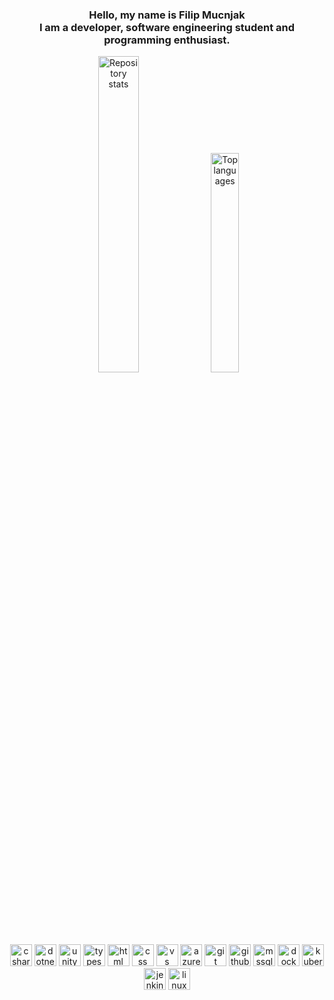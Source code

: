 <div align="center">
  <h3>Hello, my name is Filip Mucnjak </br> I am a developer, software engineering student and programming enthusiast.</h3>
</div>

<div align="center">
  <img src="https://github-readme-stats.vercel.app/api?username=mucnjakf&count_private=true&show_icons=true&theme=github_dark" alt="Repository stats" width="36%" />
  <img src="https://github-readme-stats.vercel.app/api/top-langs/?username=mucnjakf&layout=compact&theme=github_dark" alt="Top languages" width="30%" />
</div>

</br>

<div align="center">  
  <img src="https://cdn.jsdelivr.net/gh/devicons/devicon/icons/csharp/csharp-original.svg" alt="csharp" width="35" />
  <img src="https://cdn.jsdelivr.net/gh/devicons/devicon/icons/dotnetcore/dotnetcore-original.svg" alt="dotnet core" width="35" />    
  <img src="https://cdn.jsdelivr.net/gh/devicons/devicon/icons/unity/unity-original.svg" alt="unity" width="35" />  
  <img src="https://cdn.jsdelivr.net/gh/devicons/devicon/icons/typescript/typescript-original.svg" alt="typescript" width="35" />
  <img src="https://cdn.jsdelivr.net/gh/devicons/devicon/icons/html5/html5-original.svg" alt="html" width="35" />
  <img src="https://cdn.jsdelivr.net/gh/devicons/devicon/icons/css3/css3-original.svg" alt="css" width="35" />  
  <img src="https://cdn.jsdelivr.net/gh/devicons/devicon/icons/visualstudio/visualstudio-plain.svg" alt="vs" width="35" />  
  <img src="https://cdn.jsdelivr.net/gh/devicons/devicon/icons/azure/azure-original.svg" alt="azure" width="35" />    
  <img src="https://cdn.jsdelivr.net/gh/devicons/devicon/icons/git/git-original.svg" alt="git" width="35" />
  <img src="https://cdn.jsdelivr.net/gh/devicons/devicon/icons/github/github-original.svg" alt="github" width="35" />  
  <img src="https://cdn.jsdelivr.net/gh/devicons/devicon/icons/microsoftsqlserver/microsoftsqlserver-plain.svg" alt="mssqlserver" width="35" />  
  <img src="https://cdn.jsdelivr.net/gh/devicons/devicon/icons/docker/docker-original.svg" alt="docker" width="35" />
  <img src="https://cdn.jsdelivr.net/gh/devicons/devicon/icons/kubernetes/kubernetes-plain.svg" alt="kubernetes" width="35" />  
  <img src="https://cdn.jsdelivr.net/gh/devicons/devicon/icons/jenkins/jenkins-original.svg" alt="jenkins" width="35" />    
  <img src="https://cdn.jsdelivr.net/gh/devicons/devicon/icons/linux/linux-original.svg" alt="linux" width="35" />
</div>
